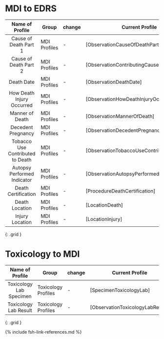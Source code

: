 # MDI to EDRS

| Name of Profile | Group | change  |  Current Profile   | New Profile  | Comment |
| :-------------: | ----- | ------- | ------------------ | ------------ | :-----: | 
|Cause of Death Part 1 |  MDI Profiles  |  -  | [ObservationCauseOfDeathPart1] | [ObservationCauseOfDeathPart1VitalRecordsNew] |   -   |
|Cause of Death Part 2 |   MDI Profiles  |    -    | [ObservationContributingCauseOfDeathPart2] | [ObservationCauseOfDeathPart2VitalRecordsNew] | - |
|Death Date |  MDI Profiles  |    -    | [ObservationDeathDate] |  [ObservationDeathDateVitalRecordsNew]  |   -      |
|How Death Injury Occurred | MDI Profiles |  -  | [ObservationHowDeathInjuryOccurred] | [ObservationInjuryIncidentVitalRecordsNew]  | - |
|Manner of Death |  MDI Profiles  |    -    | [ObservationMannerOfDeath] | [ObservationMannerOfDeathVitalRecordsNew] |   -      |
|Decedent Pregnancy |  MDI Profiles  |    -    | [ObservationDecedentPregnancy] | [ObservationDecedentPregnancyVitalRecordsNew] | - |
|Tobacco Use Contributed to Death |  MDI Profiles  | - | [ObservationTobaccoUseContributedToDeath] |    [ObservationTobaccoUseContributedToDeathVitalRecordsNew] | - |
|Autopsy Performed Indicator | MDI Profiles  |    -    | [ObservationAutopsyPerformedIndicator] |    -    |   -   |
|Death Certification |  MDI Profiles  |    -    | [ProcedureDeathCertification] | [ProcedureDeathCertificationVitalRecordsNew] |  - |
|Death Location |  MDI Profiles  |    -    | [LocationDeath] |  [LocationDeathVitalRecordsNew]  |   -      |
|Injury Location |  MDI Profiles  |    -    | [LocationInjury] | [LocationInjuryVitalRecordsNew] |   -      |
{: .grid }

# Toxicology to MDI

| Name of Profile | Group | change  |  Current Profile   | New Profile  | Comment |
| :-------------: | ----- | ------- | ------------------ | ------------ | :-----: | 
|Toxicology Lab Specimen |  Toxicology Profiles  |    -    | [SpecimenToxicologyLab] |     -         |   -      |
|Toxicology Lab Result | Toxicology Profiles  |    -    | [ObservationToxicologyLabResult] |     -         |   -      |
{: .grid }


{% include fsh-link-references.md %}
